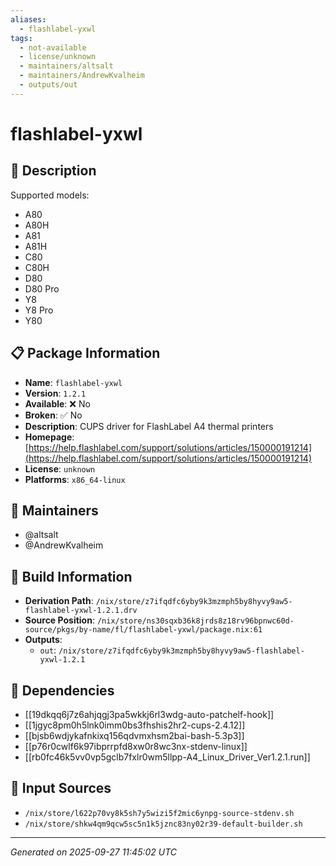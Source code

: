 ```yaml
---
aliases:
  - flashlabel-yxwl
tags:
  - not-available
  - license/unknown
  - maintainers/altsalt
  - maintainers/AndrewKvalheim
  - outputs/out
---
```


# flashlabel-yxwl

## 📝 Description

Supported models:

  - A80
  - A80H
  - A81
  - A81H
  - C80
  - C80H
  - D80
  - D80 Pro
  - Y8
  - Y8 Pro
  - Y80


## 📋 Package Information

- **Name**: `flashlabel-yxwl`
- **Version**: `1.2.1`
- **Available**: ❌ No
- **Broken**: ✅ No
- **Description**: CUPS driver for FlashLabel A4 thermal printers
- **Homepage**: [https://help.flashlabel.com/support/solutions/articles/150000191214](https://help.flashlabel.com/support/solutions/articles/150000191214)
- **License**: `unknown`
- **Platforms**: `x86_64-linux`
## 👥 Maintainers

- @altsalt
- @AndrewKvalheim


## 🔧 Build Information

- **Derivation Path**: `/nix/store/z7ifqdfc6yby9k3mzmph5by8hyvy9aw5-flashlabel-yxwl-1.2.1.drv`
- **Source Position**: `/nix/store/ns30sqxb36k8jrds8z18rv96bpnwc60d-source/pkgs/by-name/fl/flashlabel-yxwl/package.nix:61`
- **Outputs**:
  - `out`:  `/nix/store/z7ifqdfc6yby9k3mzmph5by8hyvy9aw5-flashlabel-yxwl-1.2.1`

## 🔗 Dependencies

- [[19dkqq6j7z6ahjqgj3pa5wkkj6rl3wdg-auto-patchelf-hook]]
- [[1jgyc8pm0h5lnk0imm0bs3fhshis2hr2-cups-2.4.12]]
- [[bjsb6wdjykafnkixq156qdvmxhsm2bai-bash-5.3p3]]
- [[p76r0cwlf6k97ibprrpfd8xw0r8wc3nx-stdenv-linux]]
- [[rb0fc46k5vv0vp5gclb7fxlr0wm5llpp-A4_Linux_Driver_Ver1.2.1.run]]

## 📁 Input Sources

- `/nix/store/l622p70vy8k5sh7y5wizi5f2mic6ynpg-source-stdenv.sh`
- `/nix/store/shkw4qm9qcw5sc5n1k5jznc83ny02r39-default-builder.sh`

---
*Generated on 2025-09-27 11:45:02 UTC*
